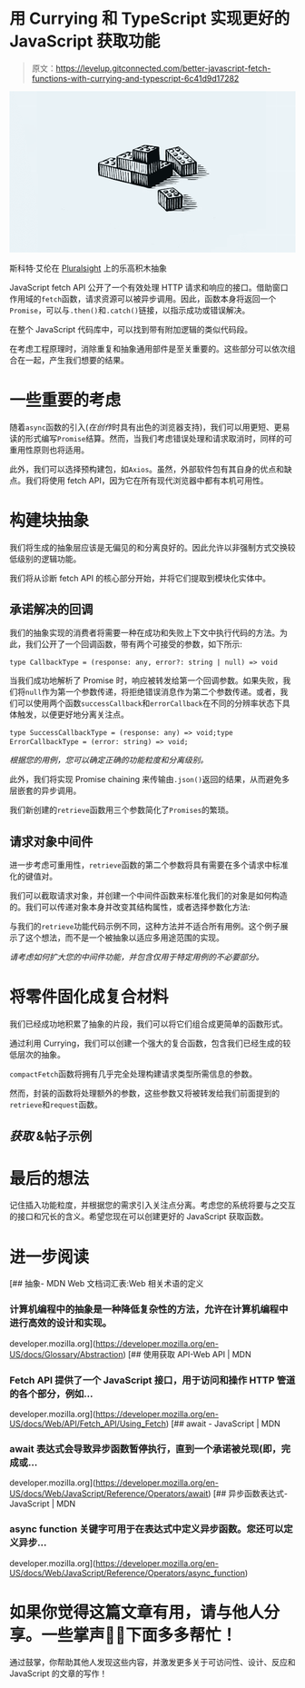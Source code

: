 # 用 Currying 和 TypeScript 实现更好的 JavaScript 获取功能

> 原文：<https://levelup.gitconnected.com/better-javascript-fetch-functions-with-currying-and-typescript-6c41d9d17282>

![](img/0e7022ed2d570e2a35fb20949ec909dc.png)

斯科特·艾伦在 [Pluralsight](https://www.pluralsight.com/courses/learning-programming-abstractions-python) 上的乐高积木抽象

JavaScript fetch API 公开了一个有效处理 HTTP 请求和响应的接口。借助窗口作用域的`fetch`函数，请求资源可以被异步调用。因此，函数本身将返回一个`Promise`，可以与`.then()`和`.catch()`链接，以指示成功或错误解决。

在整个 JavaScript 代码库中，可以找到带有附加逻辑的类似代码段。

在考虑工程原理时，消除重复和抽象通用部件是至关重要的。这些部分可以依次组合在一起，产生我们想要的结果。

# 一些重要的考虑

随着`async`函数的引入(*在创作*时具有出色的浏览器支持)，我们可以用更短、更易读的形式编写`Promise`结算。然而，当我们考虑错误处理和请求取消时，同样的可重用性原则也将适用。

此外，我们可以选择预构建包，如`Axios`。虽然，外部软件包有其自身的优点和缺点。我们将使用 fetch API，因为它在所有现代浏览器中都有本机可用性。

# 构建块抽象

我们将生成的抽象层应该是无偏见的和分离良好的。因此允许以非强制方式交换较低级别的逻辑功能。

我们将从诊断 fetch API 的核心部分开始，并将它们提取到模块化实体中。

## 承诺解决的回调

我们的抽象实现的消费者将需要一种在成功和失败上下文中执行代码的方法。为此，我们公开了一个回调函数，带有两个可接受的参数，如下所示:

```
type CallbackType = (response: any, error?: string | null) => void
```

当我们成功地解析了 Promise 时，响应被转发给第一个回调参数。如果失败，我们将`null`作为第一个参数传递，将拒绝错误消息作为第二个参数传递。或者，我们可以使用两个函数`successCallback`和`errorCallback`在不同的分辨率状态下具体触发，以便更好地分离关注点。

```
type SuccessCallbackType = (response: any) => void;type ErrorCallbackType = (error: string) => void;
```

*根据您的用例，您可以确定正确的功能粒度和分离级别。*

此外，我们将实现 Promise chaining 来传输由`.json()`返回的结果，从而避免多层嵌套的异步调用。

我们新创建的`retrieve`函数用三个参数简化了`Promises`的繁琐。

## 请求对象中间件

进一步考虑可重用性，`retrieve`函数的第二个参数将具有需要在多个请求中标准化的键值对。

我们可以截取请求对象，并创建一个中间件函数来标准化我们的对象是如何构造的。我们可以传递对象本身并改变其结构属性，或者选择参数化方法:

与我们的`retrieve`功能代码示例不同，这种方法并不适合所有用例。这个例子展示了这个想法，而不是一个被抽象以适应多用途范围的实现。

*请考虑如何扩大您的中间件功能，并包含仅用于特定用例的不必要部分。*

# 将零件固化成复合材料

我们已经成功地积累了抽象的片段，我们可以将它们组合成更简单的函数形式。

通过利用 Currying，我们可以创建一个强大的复合函数，包含我们已经生成的较低层次的抽象。

`compactFetch`函数将拥有几乎完全处理构建请求类型所需信息的参数。

然而，封装的函数将处理额外的参数，这些参数又将被转发给我们前面提到的`retrieve`和`request`函数。

## *获取* &帖子示例

# 最后的想法

记住插入功能粒度，并根据您的需求引入关注点分离。考虑您的系统将要与之交互的接口和冗长的含义。希望您现在可以创建更好的 JavaScript 获取函数。

# 进一步阅读

[](https://developer.mozilla.org/en-US/docs/Glossary/Abstraction) [## 抽象- MDN Web 文档词汇表:Web 相关术语的定义

### 计算机编程中的抽象是一种降低复杂性的方法，允许在计算机编程中进行高效的设计和实现。

developer.mozilla.org](https://developer.mozilla.org/en-US/docs/Glossary/Abstraction) [](https://developer.mozilla.org/en-US/docs/Web/API/Fetch_API/Using_Fetch) [## 使用获取 API-Web API | MDN

### Fetch API 提供了一个 JavaScript 接口，用于访问和操作 HTTP 管道的各个部分，例如…

developer.mozilla.org](https://developer.mozilla.org/en-US/docs/Web/API/Fetch_API/Using_Fetch) [](https://developer.mozilla.org/en-US/docs/Web/JavaScript/Reference/Operators/await) [## await - JavaScript | MDN

### await 表达式会导致异步函数暂停执行，直到一个承诺被兑现(即，完成或…

developer.mozilla.org](https://developer.mozilla.org/en-US/docs/Web/JavaScript/Reference/Operators/await) [](https://developer.mozilla.org/en-US/docs/Web/JavaScript/Reference/Operators/async_function) [## 异步函数表达式- JavaScript | MDN

### async function 关键字可用于在表达式中定义异步函数。您还可以定义异步…

developer.mozilla.org](https://developer.mozilla.org/en-US/docs/Web/JavaScript/Reference/Operators/async_function) 

# 如果你觉得这篇文章有用，请与他人分享。一些掌声👏🏻下面多多帮忙！

通过鼓掌，你帮助其他人发现这些内容，并激发更多关于可访问性、设计、反应和 JavaScript 的文章的写作！